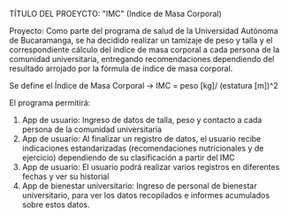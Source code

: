 TÍTULO DEL PROEYCTO:
"IMC" (Indice de Masa Corporal)

Proyecto: 
Como parte del programa de salud de la Universidad Autónoma de Bucaramanga, se ha decidido realizar un tamizaje de peso y talla y el correspondiente cálculo del índice de masa corporal a cada persona de la comunidad universitaria, entregando recomendaciones dependiendo del resultado arrojado por la fórmula de índice de masa corporal.

Se define el Índice de Masa Corporal -> IMC = peso [kg]/ (estatura [m])^2

El programa permitirá:

1. App de usuario: Ingreso de datos de talla, peso y contacto a cada persona de la comunidad universitaria
2. App de usuario: Al finalizar un registro de datos, el usuario recibe indicaciones estandarizadas (recomendaciones nutricionales y de ejercicio) dependiendo de su clasificación a partir del IMC
3. App de usuario: El usuario podrá realizar varios registros en diferentes fechas y ver su historial
4. App de bienestar universitario: Ingreso de personal de bienestar universitario, para ver los datos recopilados e informes acumulados sobre estos datos.
